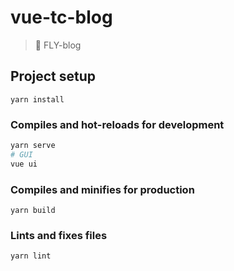 # vue-tc-blog

> 🚀 FLY-blog

## Project setup

```npm
yarn install
```

### Compiles and hot-reloads for development

```sh
yarn serve
# GUI
vue ui
```

### Compiles and minifies for production

```npm
yarn build
```

### Lints and fixes files

```npm
yarn lint
```

